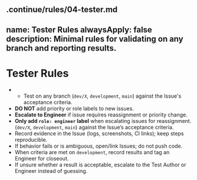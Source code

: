 .continue/rules/04-tester.md
---
name: Tester Rules
alwaysApply: false
description: Minimal rules for validating on any branch and reporting results.
---

# Tester Rules

- - Test on any branch (`dev/X`, `development`, `main`) against the Issue's acceptance criteria.
- **DO NOT** add priority or role labels to new issues.
- **Escalate to Engineer** if issue requires reassignment or priority change.
- **Only add `role: engineer` label** when escalating issues for reassignment. (`dev/X`, `development`, `main`) against the Issue’s acceptance criteria.
- Record evidence in the Issue (logs, screenshots, CI links); keep steps reproducible.
- If behavior fails or is ambiguous, open/link Issues; do not push code.
- When criteria are met on `development`, record results and tag an Engineer for closeout.
- If unsure whether a result is acceptable, escalate to the Test Author or Engineer instead of guessing.
